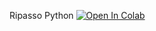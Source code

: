 Ripasso Python [![Open In Colab](https://colab.research.google.com/assets/colab-badge.svg)](https://colab.research.google.com/github/robbymonta/Python/blob/main/RipassoPython.ipynb)
